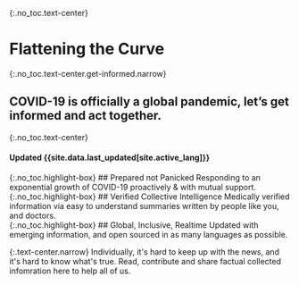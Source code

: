 {:.no_toc.text-center}
# Flattening the Curve

{:.no_toc.text-center.get-informed.narrow}
## COVID-19 is officially a global pandemic, let’s get informed and act together.

{:.no_toc.text-center}
#### Updated {{site.data.last_updated[site.active_lang]}}

<div class="missions">
<div markdown="1" class="mission">
{:.no_toc.highlight-box}
## Prepared not Panicked
Responding to an exponential growth of COVID-19 proactively & with mutual support. 
</div>
<div markdown="1" class="mission">
{:.no_toc.highlight-box}
## Verified Collective Intelligence
Medically verified information via easy to understand summaries written by people like you, and doctors. 
</div>
<div markdown="1" class="mission">
{:.no_toc.highlight-box}
## Global, Inclusive, Realtime
Updated with emerging information, and open sourced in as many languages as possible.
</div>
</div>

{:.text-center.narrow}
Individually, it's hard to keep up with the news, and it's hard to know what's true. Read, contribute and share factual collected infomration here to help all of us.